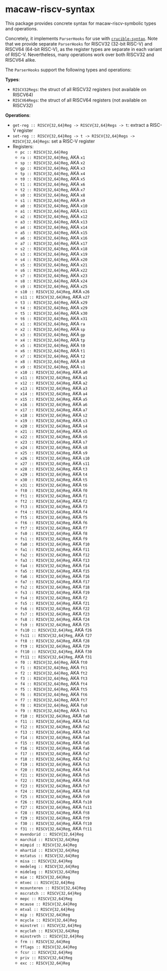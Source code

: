 # macaw-riscv-syntax

This package provides concrete syntax for macaw-riscv-symbolic types and
operations.

Concretely, it implements `ParserHooks` for use with [`crucible-syntax`][syn].
Note that we provide separate `ParserHooks` for RISCV32 (32-bit RISC-V) and
RISCV64 (64-bit RISC-V), as the register types are separate in each variant of
RISC-V. Nevertheless, many operations work over both RISCV32 and RISCV64 alike.

The `ParserHooks` support the following types and operations:

**Types**:

- `RISCV32Regs`: the struct of all RISCV32 registers (not available on RISCV64)
- `RISCV64Regs`: the struct of all RISCV64 registers (not available on RISCV32)

**Operations**:

- `get-reg :: RISCV{32,64}Reg -> RISCV{32,64}Regs -> t`: extract a RISC-V register
- `set-reg :: RISCV{32,64}Reg -> t -> RISCV{32,64}Regs -> RISCV{32,64}Regs`: set a RISC-V register
- Registers:
  - `pc :: RISCV{32,64}Reg`
  - `ra :: RISCV{32,64}Reg`, AKA `x1`
  - `sp :: RISCV{32,64}Reg`, AKA `x2`
  - `gp :: RISCV{32,64}Reg`, AKA `x3`
  - `tp :: RISCV{32,64}Reg`, AKA `x4`
  - `t0 :: RISCV{32,64}Reg`, AKA `x5`
  - `t1 :: RISCV{32,64}Reg`, AKA `x6`
  - `t2 :: RISCV{32,64}Reg`, AKA `x7`
  - `s0 :: RISCV{32,64}Reg`, AKA `x8`
  - `s1 :: RISCV{32,64}Reg`, AKA `x9`
  - `a0 :: RISCV{32,64}Reg`, AKA `x10`
  - `a1 :: RISCV{32,64}Reg`, AKA `x11`
  - `a2 :: RISCV{32,64}Reg`, AKA `x12`
  - `a3 :: RISCV{32,64}Reg`, AKA `x13`
  - `a4 :: RISCV{32,64}Reg`, AKA `x14`
  - `a5 :: RISCV{32,64}Reg`, AKA `x15`
  - `a6 :: RISCV{32,64}Reg`, AKA `x16`
  - `a7 :: RISCV{32,64}Reg`, AKA `x17`
  - `s2 :: RISCV{32,64}Reg`, AKA `x18`
  - `s3 :: RISCV{32,64}Reg`, AKA `x19`
  - `s4 :: RISCV{32,64}Reg`, AKA `x20`
  - `s5 :: RISCV{32,64}Reg`, AKA `x21`
  - `s6 :: RISCV{32,64}Reg`, AKA `x22`
  - `s7 :: RISCV{32,64}Reg`, AKA `x23`
  - `s8 :: RISCV{32,64}Reg`, AKA `x24`
  - `s9 :: RISCV{32,64}Reg`, AKA `x25`
  - `s10 :: RISCV{32,64}Reg`, AKA `x26`
  - `s11 :: RISCV{32,64}Reg`, AKA `x27`
  - `t3 :: RISCV{32,64}Reg`, AKA `x29`
  - `t4 :: RISCV{32,64}Reg`, AKA `x29`
  - `t5 :: RISCV{32,64}Reg`, AKA `x30`
  - `t6 :: RISCV{32,64}Reg`, AKA `x31`
  - `x1 :: RISCV{32,64}Reg`, AKA `ra`
  - `x2 :: RISCV{32,64}Reg`, AKA `sp`
  - `x3 :: RISCV{32,64}Reg`, AKA `gp`
  - `x4 :: RISCV{32,64}Reg`, AKA `tp`
  - `x5 :: RISCV{32,64}Reg`, AKA `t0`
  - `x6 :: RISCV{32,64}Reg`, AKA `t1`
  - `x7 :: RISCV{32,64}Reg`, AKA `t2`
  - `x8 :: RISCV{32,64}Reg`, AKA `s0`
  - `x9 :: RISCV{32,64}Reg`, AKA `s1`
  - `x10 :: RISCV{32,64}Reg`, AKA `a0`
  - `x11 :: RISCV{32,64}Reg`, AKA `a1`
  - `x12 :: RISCV{32,64}Reg`, AKA `a2`
  - `x13 :: RISCV{32,64}Reg`, AKA `a3`
  - `x14 :: RISCV{32,64}Reg`, AKA `a4`
  - `x15 :: RISCV{32,64}Reg`, AKA `a5`
  - `x16 :: RISCV{32,64}Reg`, AKA `a6`
  - `x17 :: RISCV{32,64}Reg`, AKA `a7`
  - `x18 :: RISCV{32,64}Reg`, AKA `s2`
  - `x19 :: RISCV{32,64}Reg`, AKA `s3`
  - `x20 :: RISCV{32,64}Reg`, AKA `s4`
  - `x21 :: RISCV{32,64}Reg`, AKA `s5`
  - `x22 :: RISCV{32,64}Reg`, AKA `s6`
  - `x23 :: RISCV{32,64}Reg`, AKA `s7`
  - `x24 :: RISCV{32,64}Reg`, AKA `s8`
  - `x25 :: RISCV{32,64}Reg`, AKA `s9`
  - `x26 :: RISCV{32,64}Reg`, AKA `s10`
  - `x27 :: RISCV{32,64}Reg`, AKA `s11`
  - `x28 :: RISCV{32,64}Reg`, AKA `t3`
  - `x29 :: RISCV{32,64}Reg`, AKA `t4`
  - `x30 :: RISCV{32,64}Reg`, AKA `t5`
  - `x31 :: RISCV{32,64}Reg`, AKA `t6`
  - `ft0 :: RISCV{32,64}Reg`, AKA `f0`
  - `ft1 :: RISCV{32,64}Reg`, AKA `f1`
  - `ft2 :: RISCV{32,64}Reg`, AKA `f2`
  - `ft3 :: RISCV{32,64}Reg`, AKA `f3`
  - `ft4 :: RISCV{32,64}Reg`, AKA `f4`
  - `ft5 :: RISCV{32,64}Reg`, AKA `f5`
  - `ft6 :: RISCV{32,64}Reg`, AKA `f6`
  - `ft7 :: RISCV{32,64}Reg`, AKA `f7`
  - `fs0 :: RISCV{32,64}Reg`, AKA `f8`
  - `fs1 :: RISCV{32,64}Reg`, AKA `f9`
  - `fa0 :: RISCV{32,64}Reg`, AKA `f10`
  - `fa1 :: RISCV{32,64}Reg`, AKA `f11`
  - `fa2 :: RISCV{32,64}Reg`, AKA `f12`
  - `fa3 :: RISCV{32,64}Reg`, AKA `f13`
  - `fa4 :: RISCV{32,64}Reg`, AKA `f14`
  - `fa5 :: RISCV{32,64}Reg`, AKA `f15`
  - `fa6 :: RISCV{32,64}Reg`, AKA `f16`
  - `fa7 :: RISCV{32,64}Reg`, AKA `f17`
  - `fs2 :: RISCV{32,64}Reg`, AKA `f18`
  - `fs3 :: RISCV{32,64}Reg`, AKA `f19`
  - `fs4 :: RISCV{32,64}Reg`, AKA `f2`
  - `fs5 :: RISCV{32,64}Reg`, AKA `f21`
  - `fs6 :: RISCV{32,64}Reg`, AKA `f22`
  - `fs7 :: RISCV{32,64}Reg`, AKA `f23`
  - `fs8 :: RISCV{32,64}Reg`, AKA `f24`
  - `fs9 :: RISCV{32,64}Reg`, AKA `f25`
  - `fs10 :: RISCV{32,64}Reg`, AKA `f26`
  - `fs11 :: RISCV{32,64}Reg`, AKA `f27`
  - `ft8 :: RISCV{32,64}Reg`, AKA `f28`
  - `ft9 :: RISCV{32,64}Reg`, AKA `f29`
  - `ft10 :: RISCV{32,64}Reg`, AKA `f30`
  - `ft11 :: RISCV{32,64}Reg`, AKA `f31`
  - `f0 :: RISCV{32,64}Reg`, AKA `ft0`
  - `f1 :: RISCV{32,64}Reg`, AKA `ft1`
  - `f2 :: RISCV{32,64}Reg`, AKA `ft2`
  - `f3 :: RISCV{32,64}Reg`, AKA `ft3`
  - `f4 :: RISCV{32,64}Reg`, AKA `ft4`
  - `f5 :: RISCV{32,64}Reg`, AKA `ft5`
  - `f6 :: RISCV{32,64}Reg`, AKA `ft6`
  - `f7 :: RISCV{32,64}Reg`, AKA `ft7`
  - `f8 :: RISCV{32,64}Reg`, AKA `fs0`
  - `f9 :: RISCV{32,64}Reg`, AKA `fs1`
  - `f10 :: RISCV{32,64}Reg`, AKA `fa0`
  - `f11 :: RISCV{32,64}Reg`, AKA `fa1`
  - `f12 :: RISCV{32,64}Reg`, AKA `fa2`
  - `f13 :: RISCV{32,64}Reg`, AKA `fa3`
  - `f14 :: RISCV{32,64}Reg`, AKA `fa4`
  - `f15 :: RISCV{32,64}Reg`, AKA `fa5`
  - `f16 :: RISCV{32,64}Reg`, AKA `fa6`
  - `f17 :: RISCV{32,64}Reg`, AKA `fa7`
  - `f18 :: RISCV{32,64}Reg`, AKA `fs2`
  - `f19 :: RISCV{32,64}Reg`, AKA `fs3`
  - `f20 :: RISCV{32,64}Reg`, AKA `fs4`
  - `f21 :: RISCV{32,64}Reg`, AKA `fs5`
  - `f22 :: RISCV{32,64}Reg`, AKA `fs6`
  - `f23 :: RISCV{32,64}Reg`, AKA `fs7`
  - `f24 :: RISCV{32,64}Reg`, AKA `fs8`
  - `f25 :: RISCV{32,64}Reg`, AKA `fs9`
  - `f26 :: RISCV{32,64}Reg`, AKA `fs10`
  - `f27 :: RISCV{32,64}Reg`, AKA `fs11`
  - `f28 :: RISCV{32,64}Reg`, AKA `ft8`
  - `f29 :: RISCV{32,64}Reg`, AKA `ft9`
  - `f30 :: RISCV{32,64}Reg`, AKA `ft10`
  - `f31 :: RISCV{32,64}Reg`, AKA `ft11`
  - `mvendorid :: RISCV{32,64}Reg`
  - `marchid :: RISCV{32,64}Reg`
  - `mimpid :: RISCV{32,64}Reg`
  - `mhartid :: RISCV{32,64}Reg`
  - `mstatus :: RISCV{32,64}Reg`
  - `misa :: RISCV{32,64}Reg`
  - `medeleg :: RISCV{32,64}Reg`
  - `mideleg :: RISCV{32,64}Reg`
  - `mie :: RISCV{32,64}Reg`
  - `mtvec :: RISCV{32,64}Reg`
  - `mcounteren :: RISCV{32,64}Reg`
  - `mscratch :: RISCV{32,64}Reg`
  - `mepc :: RISCV{32,64}Reg`
  - `mcause :: RISCV{32,64}Reg`
  - `mtval :: RISCV{32,64}Reg`
  - `mip :: RISCV{32,64}Reg`
  - `mcycle :: RISCV{32,64}Reg`
  - `minstret :: RISCV{32,64}Reg`
  - `mcycleh :: RISCV{32,64}Reg`
  - `minstreth :: RISCV{32,64}Reg`
  - `frm :: RISCV{32,64}Reg`
  - `fflags :: RISCV{32,64}Reg`
  - `fcsr :: RISCV{32,64}Reg`
  - `priv :: RISCV{32,64}Reg`
  - `exc :: RISCV{32,64}Reg`

[syn]: https://github.com/GaloisInc/crucible/tree/master/crucible-syntax
